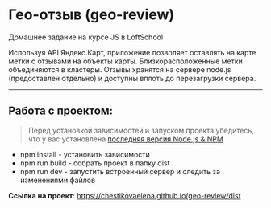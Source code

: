 # Гео-отзыв (geo-review)

Домашнее задание на курсе JS в LoftSchool

Используя API Яндекс.Карт, приложение позволяет оставлять на карте метки с отзывами на объекты карты. Близкорасположенные метки объединяются в кластеры. Отзывы хранятся на сервере node.js (предоставлен отдельно) и доступны вплоть до перезагрузки сервера.

-------

## Работа с проектом:
> Перед установкой зависимостей и запуском проекта убедитесь, что у вас установлена [последняя версия Node.js & NPM](https://nodejs.org/en/download/current/)
* npm install - установить зависимости
* npm run build - собрать проект в папку dist
* npm run dev - запустить встроенный сервер и следить за изменениями файлов

**Ссылка на проект**: https://chestikovaelena.github.io/geo-review/dist
